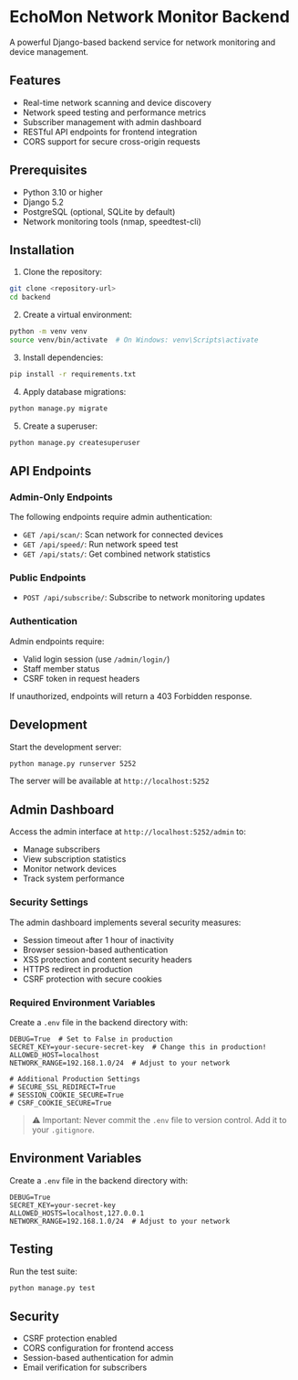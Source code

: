 # EchoMon Network Monitor Backend

A powerful Django-based backend service for network monitoring and device management.

## Features

- Real-time network scanning and device discovery
- Network speed testing and performance metrics
- Subscriber management with admin dashboard
- RESTful API endpoints for frontend integration
- CORS support for secure cross-origin requests

## Prerequisites

- Python 3.10 or higher
- Django 5.2
- PostgreSQL (optional, SQLite by default)
- Network monitoring tools (nmap, speedtest-cli)

## Installation

1. Clone the repository:
```bash
git clone <repository-url>
cd backend
```

2. Create a virtual environment:
```bash
python -m venv venv
source venv/bin/activate  # On Windows: venv\Scripts\activate
```

3. Install dependencies:
```bash
pip install -r requirements.txt
```

4. Apply database migrations:
```bash
python manage.py migrate
```

5. Create a superuser:
```bash
python manage.py createsuperuser
```

## API Endpoints

### Admin-Only Endpoints

The following endpoints require admin authentication:

- `GET /api/scan/`: Scan network for connected devices
- `GET /api/speed/`: Run network speed test
- `GET /api/stats/`: Get combined network statistics

### Public Endpoints

- `POST /api/subscribe/`: Subscribe to network monitoring updates

### Authentication

Admin endpoints require:
- Valid login session (use `/admin/login/`)
- Staff member status
- CSRF token in request headers

If unauthorized, endpoints will return a 403 Forbidden response.

## Development

Start the development server:
```bash
python manage.py runserver 5252
```

The server will be available at `http://localhost:5252`

## Admin Dashboard

Access the admin interface at `http://localhost:5252/admin` to:
- Manage subscribers
- View subscription statistics
- Monitor network devices
- Track system performance

### Security Settings

The admin dashboard implements several security measures:
- Session timeout after 1 hour of inactivity
- Browser session-based authentication
- XSS protection and content security headers
- HTTPS redirect in production
- CSRF protection with secure cookies

### Required Environment Variables

Create a `.env` file in the backend directory with:

```env
DEBUG=True  # Set to False in production
SECRET_KEY=your-secure-secret-key  # Change this in production!
ALLOWED_HOST=localhost
NETWORK_RANGE=192.168.1.0/24  # Adjust to your network

# Additional Production Settings
# SECURE_SSL_REDIRECT=True
# SESSION_COOKIE_SECURE=True
# CSRF_COOKIE_SECURE=True
```

> ⚠️ Important: Never commit the `.env` file to version control. Add it to your `.gitignore`.

## Environment Variables

Create a `.env` file in the backend directory with:

```env
DEBUG=True
SECRET_KEY=your-secret-key
ALLOWED_HOSTS=localhost,127.0.0.1
NETWORK_RANGE=192.168.1.0/24  # Adjust to your network
```

## Testing

Run the test suite:
```bash
python manage.py test
```

## Security

- CSRF protection enabled
- CORS configuration for frontend access
- Session-based authentication for admin
- Email verification for subscribers